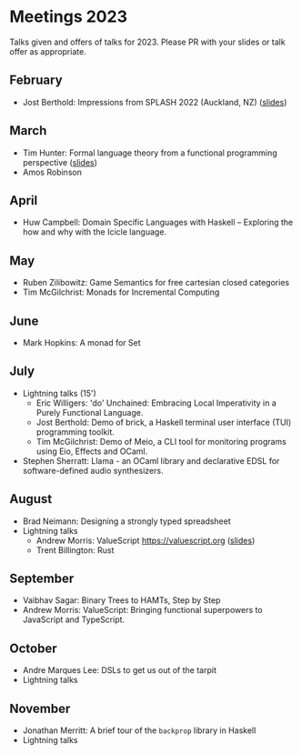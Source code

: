 # Meetings 2023

Talks given and offers of talks for 2023. Please PR with your slides or talk offer as appropriate.

## February
 - Jost Berthold: Impressions from SPLASH 2022 (Auckland, NZ) ([slides](https://docs.google.com/presentation/d/1KaNeRKnB6SEYm8UD49m1S0pVoSdGfBmEGSiLcOjIpQU/edit?usp=sharing))

## March
 - Tim Hunter: Formal language theory from a functional programming perspective ([slides](./2023-03-22-Hunter-Formal-Language-Theory-FP-Perspective.pdf))
 - Amos Robinson

## April
 - Huw Campbell: Domain Specific Languages with Haskell – Exploring the how and why with the Icicle language.

## May
 - Ruben Zilibowitz: Game Semantics for free cartesian closed categories
 - Tim McGilchrist: Monads for Incremental Computing

## June
 - Mark Hopkins: A monad for Set

## July
 - Lightning talks (15')
   - Eric Willigers: 'do' Unchained: Embracing Local Imperativity in a Purely Functional Language.
   - Jost Berthold: Demo of brick, a Haskell terminal user interface (TUI) programming toolkit.
   - Tim McGilchrist: Demo of Meio, a CLI tool for monitoring programs using Eio, Effects and OCaml.
 - Stephen Sherratt: Llama - an OCaml library and declarative EDSL for software-defined audio synthesizers.

## August
 - Brad Neimann: Designing a strongly typed spreadsheet
 - Lightning talks
   - Andrew Morris: ValueScript https://valuescript.org ([slides](https://docs.google.com/presentation/d/13wkvMUIr1lCckQ0Iu_8ex_l27t7EgK66FG_5_EoAClE/edit?usp=sharing))
   - Trent Billington: Rust

## September
 - Vaibhav Sagar: Binary Trees to HAMTs, Step by Step
 - Andrew Morris: ValueScript: Bringing functional superpowers to JavaScript and TypeScript.

## October
 - Andre Marques Lee: DSLs to get us out of the tarpit
 - Lightning talks

## November
 - Jonathan Merritt: A brief tour of the `backprop` library in Haskell
 - Lightning talks
